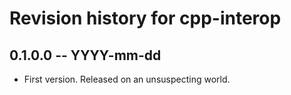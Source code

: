 # Revision history for cpp-interop

## 0.1.0.0 -- YYYY-mm-dd

* First version. Released on an unsuspecting world.
